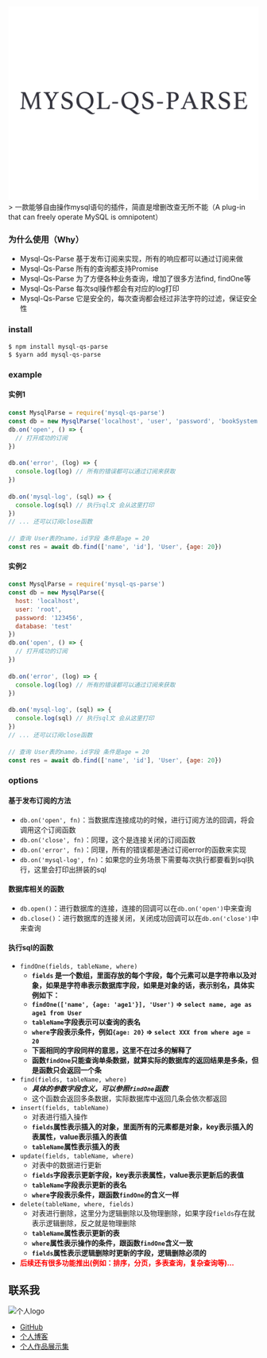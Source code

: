 <img src="/docs/logo.png" alt="Koa middleware framework for nodejs"/>
> 一款能够自由操作mysql语句的插件，简直是增删改查无所不能（A plug-in that can freely operate MySQL is omnipotent）

### 为什么使用（Why）
* Mysql-Qs-Parse 基于发布订阅来实现，所有的响应都可以通过订阅来做
* Mysql-Qs-Parse 所有的查询都支持Promise
* Mysql-Qs-Parse 为了方便各种业务查询，增加了很多方法find, findOne等
* Mysql-Qs-Parse 每次sql操作都会有对应的log打印
* Mysql-Qs-Parse 它是安全的，每次查询都会经过非法字符的过滤，保证安全性

### install
```
$ npm install mysql-qs-parse
$ $yarn add mysql-qs-parse
```
### example
#### 实例1
```js
const MysqlParse = require('mysql-qs-parse')
const db = new MysqlParse('localhost', 'user', 'password', 'bookSystem')
db.on('open', () => {
  // 打开成功的订阅
})

db.on('error', (log) => {
  console.log(log) // 所有的错误都可以通过订阅来获取
})

db.on('mysql-log', (sql) => {
  console.log(sql) // 执行sql文 会从这里打印
})
// ... 还可以订阅close函数

// 查询 User表的name，id字段 条件是age = 20
const res = await db.find(['name', 'id'], 'User', {age: 20})
```
#### 实例2
```js
const MysqlParse = require('mysql-qs-parse')
const db = new MysqlParse({
  host: 'localhost',
  user: 'root',
  password: '123456',
  database: 'test'
})
db.on('open', () => {
  // 打开成功的订阅
})

db.on('error', (log) => {
  console.log(log) // 所有的错误都可以通过订阅来获取
})

db.on('mysql-log', (sql) => {
  console.log(sql) // 执行sql文 会从这里打印
})
// ... 还可以订阅close函数

// 查询 User表的name，id字段 条件是age = 20
const res = await db.find(['name', 'id'], 'User', {age: 20})
```
### options
#### 基于发布订阅的方法
* `db.on('open', fn)`：当数据库连接成功的时候，进行订阅方法的回调，将会调用这个订阅函数
* `db.on('close', fn)`：同理，这个是连接关闭的订阅函数
* `db.on('error', fn)`：同理，所有的错误都是通过订阅error的函数来实现
* `db.on('mysql-log', fn)`：如果您的业务场景下需要每次执行都要看到sql执行，这里会打印出拼装的sql
#### 数据库相关的函数
* `db.open()`：进行数据库的连接，连接的回调可以在`db.on('open')`中来查询
* `db.close()`：进行数据库的连接关闭，关闭成功回调可以在`db.on('close')`中来查询
#### 执行sql的函数
* `findOne(fields, tableName, where)`
  * **`fields` 是一个数组，里面存放的每个字段，每个元素可以是字符串以及对象，如果是字符串表示数据库字段，如果是对象的话，表示别名，具体实例如下：**
  * **`findOne(['name', {age: 'age1'}], 'User')` => `select name, age as age1 from User`**
  * **`tableName`字段表示可以查询的表名**
  * **`where`字段表示条件，例如`{age: 20}` => `select XXX from where age = 20`**
  * **下面相同的字段同样的意思，这里不在过多的解释了**
  * **函数`findOne`只能查询单条数据，就算实际的数据库的返回结果是多条，但是函数只会返回一个条**
* `find(fields, tableName, where)`
  * _**具体的参数字段含义，可以参照`findOne`函数**_
  * 这个函数会返回多条数据，实际数据库中返回几条会依次都返回
* `insert(fields, tableName)`
  * 对表进行插入操作
  * **`fields`属性表示插入的对象，里面所有的元素都是对象，key表示插入的表属性，value表示插入的表值**
  * **`tableName`属性表示插入的表**
* `update(fields, tableName, where)`
  * 对表中的数据进行更新
  * **`fields`字段表示更新字段，key表示表属性，value表示更新后的表值**
  * **`tableName`字段表示更新的表名**
  * **`where`字段表示条件，跟函数`findOne`的含义一样**
* `delete(tableName, where, fields)`
  * 对表进行删除，这里分为逻辑删除以及物理删除，如果字段`fields`存在就表示逻辑删除，反之就是物理删除
  * **`tableName`属性表示更新的表**
  * **`where`属性表示操作的条件，跟函数`findOne`含义一致**
  * **`fields`属性表示逻辑删除时更新的字段，逻辑删除必须的**
* **<font color = red>后续还有很多功能推出(例如：排序，分页，多表查询，复杂查询等)...</font>**
## 联系我
![个人logo](http://lihh-core.top/images/personal-logo.jpeg)
 * [GitHub](https://github.com/a572251465)
 * [个人博客](http://lihh-core.top/share)
 * [个人作品展示集](http://lihh-core.top)